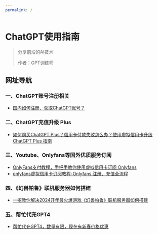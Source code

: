 ```yaml
---
permalink: /
---
```


# ChatGPT使用指南

> 分享前沿的AI技术
>
> 作者：GPT训练师
>


## 网址导航

### 一、ChatGPT账号注册相关
- [国内如何注册、获取ChatGPT账号？](/how-to-register-chatgpt)
### 二、ChatGPT充值升级 Plus
- [如何购买ChatGPT Plus？信用卡付款失败怎么办？使用虚拟信用卡升级ChatGPT Plus 指南](/how-to-payment-chatgpt)
### 三、Youtube、Onlyfans等国外优质服务订阅
- [OnlyFans支付教程，手把手教你使用虚拟信用卡订阅 Onlyfans](/onlyFans-pay-methods)
- [onlyfans虚拟信用卡订阅教程-Onlyfans 注册、充值全流程](/onlyFans-pay)
### 四、《幻兽帕鲁》联机服务器如何搭建
- [一招教你解决2024开年最火爆游戏《幻兽帕鲁》联机服务器如何搭建](/palu)
### 五、帮忙代充GPT4
- [帮忙代充GPT4，数量有限，现在有新春价格优惠](/helpgpt)

<br/>
<br/>
<br/>
<br/>
  <br/>
  <br/>
  <br/>
  <br/>
  <Vssue  />
